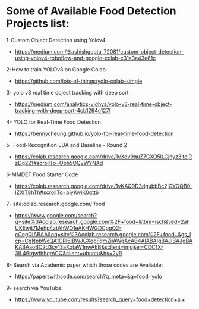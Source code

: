 # Some of Available Food Detection Projects list:

1-Custom Object Detection using Yolov4

 - https://medium.com/@ashishgupta_72081/custom-object-detection-using-yolov4-roboflow-and-google-colab-c31a3a43e61c

2-How to train YOLOv3 on Google Colab

 - https://github.com/lots-of-things/yolo-colab-simple

3- yolo v3 real time object tracking with deep sort

 - https://medium.com/analytics-vidhya/yolo-v3-real-time-object-tracking-with-deep-sort-4cb1294c127f

4- YOLO for Real-Time Food Detection

 - https://bennycheung.github.io/yolo-for-real-time-food-detection

5- Food-Recognition EDA and Baseline - Round 2

 - https://colab.research.google.com/drive/1vXdv9quZ7CXO5lLCjhyz3jtejRzDq221#scrollTo=Obh5OQyWYNAd

6-MMDET Food Starter Code

 - https://colab.research.google.com/drive/1vKAQ9D3dgubbBc2jGYGQB0-lZXlT8hTh#scrollTo=piyKwiK0qtt6

7- site:colab.research.google.com/ food

 - https://www.google.com/search?q=site%3Acolab.research.google.com%2F+food+&tbm=isch&ved=2ahUKEwjt7Mehp4ztAhWO1eAKHWGDCpgQ2-cCegQIABAA&oq=site%3Acolab.research.google.com%2F+food+&gs_lcp=CgNpbWcQA1CRl6IBWJGXogFgmZiiAWgAcAB4AIABAIgBAJIBAJgBAKABAaoBC2d3cy13aXotaW1nwAEB&sclient=img&ei=CDC1X-3IL46rgwfhhqrACQ&client=ubuntu&hs=2yR

8- Search via Academic paper which those codes are Available:

 - https://paperswithcode.com/search?q_meta=&q=food+yolo

9- search via YouTube:

 - https://www.youtube.com/results?search_query=food+detection+ai+
